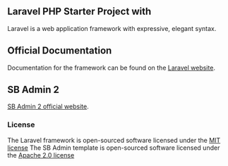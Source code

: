 ## Laravel PHP Starter Project with 

Laravel is a web application framework with expressive, elegant syntax. 

## Official Documentation

Documentation for the framework can be found on the [Laravel website](http://laravel.com/docs).

## SB Admin 2

[SB Admin 2 official website](http://startbootstrap.com/template-overviews/sb-admin-2/).

### License

The Laravel framework is open-sourced software licensed under the [MIT license](http://opensource.org/licenses/MIT)
The SB Admin template is open-sourced software licensed under the [Apache 2.0 license](https://github.com/IronSummitMedia/startbootstrap/blob/gh-pages/LICENSE)
